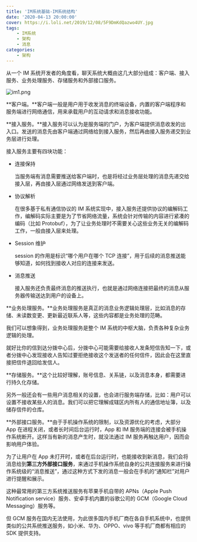 ```yaml
---
title: 'IM系统基础-IM系统结构'
date: '2020-04-13 20:00:00'
cover: https://i.loli.net/2019/12/08/5F9DmKdQazwo4UY.jpg
tags:
    - IM系统
    - 架构
    - 消息
categories:
    - 架构
---
```

从一个 IM 系统开发者的角度看，聊天系统大概由这几大部分组成：客户端、接入服务、业务处理服务、存储服务和外部接口服务。

![im1.png](https://i.loli.net/2020/04/11/4W8tMOnvDlVP5GA.png)



**客户端。**客户端一般是用户用于收发消息的终端设备，内置的客户端程序和服务端进行网络通信，用来承载用户的互动请求和消息接收功能。



**接入服务。**接入服务可以认为是服务端的门户，为客户端提供消息收发的出入口。发送的消息先由客户端通过网络给到接入服务，然后再由接入服务递交到业务层进行处理。

接入服务主要有四块功能：

- 连接保持 

  当服务端有消息需要推送给客户端时，也是将经过业务层处理的消息先递交给接入层，再由接入层通过网络发送到客户端。

- 协议解析

  在很多基于私有通信协议的 IM 系统实现中，接入服务还提供协议的编解码工作，编解码实际主要是为了节省网络流量，系统会针对传输的内容进行紧凑的编码（比如 Protobuf），为了让业务处理时不需要关心这些业务无关的编解码工作，一般由接入层来处理。

- Session 维护

  session 的作用是标识“哪个用户在哪个 TCP 连接”，用于后续的消息推送能够知道，如何找到接收人对应的连接来发送。

- 消息推送

  接入服务还负责最终消息的推送执行，也就是通过网络连接把最终的消息从服务器传输送达到用户的设备上。

  

**业务处理服务。**业务处理服务是真正的消息业务逻辑处理层，比如消息的存储、未读数变更、更新最近联系人等，这些内容都是业务处理的范畴。

我们可以想象得到，业务处理服务是整个 IM 系统的中枢大脑，负责各种复杂业务逻辑的处理。

就好比你的信到达分拨中心后，分拨中心可能需要给接收人发条短信告知一下，或者分拨中心发现接收人告知过要拒绝接收这个发送者的任何信件，因此会在这里直接把信件退回给发信人。



**存储服务。**这个比较好理解，账号信息、关系链，以及消息本身，都需要进行持久化存储。

另外一般还会有一些用户消息相关的设置，也会进行服务端存储，比如：用户可以设置不接收某些人的消息。我们可以把它理解成辖区内所有人的通信地址簿，以及储存信件的仓库。



**外部接口服务。**由于手机操作系统的限制，以及资源优化的考虑，大部分 App 在进程关闭，或者长时间后台运行时，App 和 IM 服务端的连接会被手机操作系统断开。这样当有新的消息产生时，就没法通过 IM 服务再触达用户，因而会影响用户体验。

为了让用户在 App 未打开时，或者在后台运行时，也能接收到新消息，我们会将消息给到**第三方外部接口服务**，来通过手机操作系统自身的公共连接服务来进行操作系统级的“消息推送”，通过这种方式下发的消息一般会在手机的“通知栏”对用户进行提醒和展示。

这种最常用的第三方系统推送服务有苹果手机自带的 APNs（Apple Push Notification service）服务、安卓手机内置的谷歌公司的 GCM（Google Cloud Messaging）服务等。

但 GCM 服务在国内无法使用，为此很多国内手机厂商在各自手机系统中，也提供类似的公共系统推送服务，如小米、华为、OPPO、vivo 等手机厂商都有相应的 SDK 提供支持。